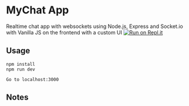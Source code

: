 # MyChat App
Realtime chat app with websockets using Node.js, Express and Socket.io with Vanilla JS on the frontend with a custom UI
[![Run on Repl.it](https://github.com/sharabiddin/my_chat)](https://github.com/sharabiddin/my_chat)
## Usage
```
npm install
npm run dev

Go to localhost:3000
```

## Notes

